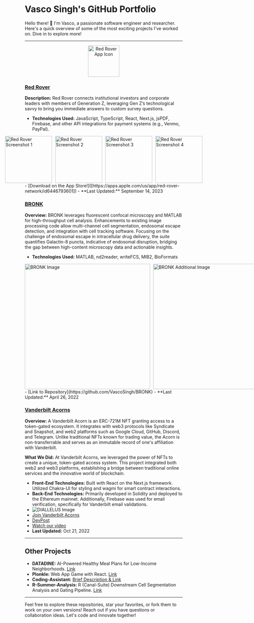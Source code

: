 # Vasco Singh's GitHub Portfolio

Hello there! 👋 I'm Vasco, a passionate software engineer and researcher. Here's a quick overview of some of the most exciting projects I've worked on. Dive in to explore more!

---

<div style="text-align:center;">
    <img src="https://i.imgur.com/wa0AKwW.jpg" alt="Red Rover App Icon" width="100">
</div>

### **<u>Red Rover</u>**

**Description:** Red Rover connects institutional investors and corporate leaders with members of Generation Z, leveraging Gen Z’s technological savvy to bring you immediate answers to custom survey questions.
- **Technologies Used:** JavaScript, TypeScript, React, Next.js, jsPDF, Firebase, and other API integrations for payment systems (e.g., Venmo, PayPal).
<div style="display: flex; justify-content: center;">
    <img src="https://imgur.com/Tl25go4.jpg" alt="Red Rover Screenshot 1" width="150" style="margin-right:10px;">
    <img src="https://i.imgur.com/X32oSwz.jpg" alt="Red Rover Screenshot 2" width="150" style="margin-right:10px;">
    <img src="https://i.imgur.com/hFaNQrI.jpg" alt="Red Rover Screenshot 3" width="150" style="margin-right:10px;">
    <img src="https://i.imgur.com/ET2RW68.jpg" alt="Red Rover Screenshot 4" width="150">
  </div>
- [Download on the App Store!]([https://apps.apple.com/us/app/red-rover-network/id6446793601])
- **Last Updated:** September 14, 2023

### **<u>BRONK</u>**

**Overview:** BRONK leverages fluorescent confocal microscopy and MATLAB for high-throughput cell analysis. Enhancements to existing image processing code allow multi-channel cell segmentation, endosomal escape detection, and integration with cell tracking software. Focusing on the challenge of endosomal escape in intracellular drug delivery, the suite quantifies Galactin-8 puncta, indicative of endosomal disruption, bridging the gap between high-content microscopy data and actionable insights.

- **Technologies Used:** MATLAB, nd2reader, writeFCS, MIB2, BioFormats
<div style="display: flex; justify-content: space-between;">
    <img src="https://i.imgur.com/Zywieok.jpg" alt="BRONK Image" width="400" style="margin-right:10px;">
    <img src="https://i.imgur.com/PzMwlXB.jpg" alt="BRONK Additional Image" width="400">
</div>
- [Link to Repository](https://github.com/VascoSingh/BRONK)
- **Last Updated:** April 26, 2022

### **<u>Vanderbilt Acorns</u>**

**Overview:** A Vanderbilt Acorn is an ERC-721M NFT granting access to a token-gated ecosystem. It integrates with web3 protocols like Syndicate and Snapshot, and web2 platforms such as Google Cloud, GitHub, Discord, and Telegram. Unlike traditional NFTs known for trading value, the Acorn is non-transferrable and serves as an immutable record of one's affiliation with Vanderbilt.

**What We Did:** At Vanderbilt Acorns, we leveraged the power of NFTs to create a unique, token-gated access system. This project integrated both web2 and web3 platforms, establishing a bridge between traditional online services and the innovative world of blockchain.

- **Front-End Technologies:** Built with React on the Next.js framework. Utilized Chakra-UI for styling and wagmi for smart contract interactions.
- **Back-End Technologies:** Primarily developed in Solidity and deployed to the Ethereum mainnet. Additionally, Firebase was used for email verification, specifically for Vanderbilt email validations.
- ![DIALLELUS Image](https://i.imgur.com/UoU2Jwq.png)
- [Join Vanderbilt Acorns](https://vanderbilt-acorns.vercel.app/)
- [DevPost](https://devpost.com/software/vanderbilt-acorns)
- [Watch our video](https://youtu.be/1R4r78_Mx7Y?si=08WXhUquwWFhZmpO)
- **Last Updated:** Oct 21, 2022

---

## Other Projects

- **DATADINE:** AI-Powered Healthy Meal Plans for Low-Income Neighborhoods. [Link](https://github.com/VascoSingh/DATADINE)
- **Plonkle:** Web App Game with React. [Link](https://github.com/VascoSingh/Plonkle)
- **Coding-Assistant:** [Brief Description & Link](URL_TO_REPOSITORY)
- **R-Summer-Analysis:** R (Canal-Suite) Downstream Cell Segmentation Analysis and Gating Pipeline. [Link](https://github.com/VascoSingh/R-Summer-Analysis/commit/984c981395170bfb40001ab80b2c41868d2292ee)

---

Feel free to explore these repositories, star your favorites, or fork them to work on your own versions! Reach out if you have questions or collaboration ideas. Let's code and innovate together!
